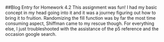 ##Blog Entry for Homework 4.2
This assignment was fun! I had my basic concept in my head going into it and it was a journey figuring out how to bring it to fruition. Randomizing the fill function was by far the most time consuming aspect, Shiffman came to my rescue though. For everything else, I just troubleshooted with the assistance of the p5 reference and the occasion google search.

